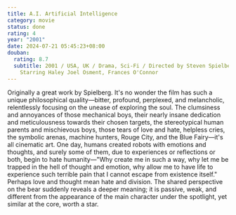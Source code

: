 ```yaml
---
title: A.I. Artificial Intelligence
category: movie
status: done
rating: 4
year: "2001"
date: 2024-07-21 05:45:23+08:00
douban:
  rating: 8.7
  subtitle: 2001 / USA, UK / Drama, Sci-Fi / Directed by Steven Spielberg /
    Starring Haley Joel Osment, Frances O'Connor
---
```


Originally a great work by Spielberg. It's no wonder the film has such a unique philosophical quality—bitter, profound, perplexed, and melancholic, relentlessly focusing on the unease of exploring the soul. The clumsiness and annoyances of those mechanical boys, their nearly insane dedication and meticulousness towards their chosen targets, the stereotypical human parents and mischievous boys, those tears of love and hate, helpless cries, the symbolic arenas, machine hunters, Rouge City, and the Blue Fairy—it's all cinematic art. One day, humans created robots with emotions and thoughts, and surely some of them, due to experiences or reflections or both, begin to hate humanity—"Why create me in such a way, why let me be trapped in the hell of thought and emotion, why allow me to have life to experience such terrible pain that I cannot escape from existence itself." Perhaps love and thought mean hate and division.
The shared perspective on the bear suddenly reveals a deeper meaning; it is passive, weak, and different from the appearance of the main character under the spotlight, yet similar at the core, worth a star.
